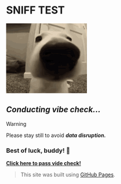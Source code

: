 # **SNIFF TEST**

![Dog close-up](gif/dog.gif)
## *Conducting vibe check...*
> [!WARNING]
> Please stay still to avoid ***data disruption.***

### Best of luck, buddy! :dog:

[__Click here to pass vide check!__](happydog.md)

> This site was built using [GitHub Pages](https://pages.github.com/).
